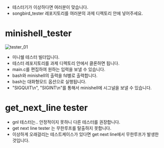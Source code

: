 + 테스터기가 이상하다면 여러분이 맞습니다.
+ songbird_tester 레포지토리를 여러분의 과제 디렉토리 안에 넣어주세요.
# minishell_tester
![tester_01](https://github.com/user-attachments/assets/57f3bfee-a955-4ca7-9fee-2a22fd1d7bd8)
+ 미니쉘 테스터 빌더입니다.
+ 테스터 레포지토리를 과제 디렉토리 안에서 클론하면 됩니다.
+ main.c를 편집하여 원하는 입력을 보낼 수 있습니다.
+ bash와 minishell의 출력을 fd별로 출력합니다.
+ bash는 대화형모드 옵션으로 실행됩니다.
+ "SIGQUIT\n", "SIGINT\n"를 통해서 minishell에 시그널을 보낼 수 있습니다.

# get_next_line tester
+ gnl 테스터는.. 안정적이지 못하니 다른 테스터를 권장합니다.
+ get next line  tester 는 무한루프를 탈출하지 못합니다.
+ 이상하게 오래걸리는 테스트케이스가 있다면 get next line에서 무한루프가 발생한 것입니다.
